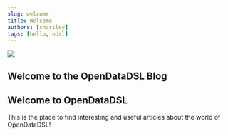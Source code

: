 ```yaml
---
slug: welcome
title: Welcome
authors: [chartley]
tags: [hello, odsl]
---
```


<div className="row">
  <div className="column">
    <img src="/img/blog/etl.jpg"/>
  </div>
  <div className="column">
  <h2>Welcome to the OpenDataDSL Blog</h2>  
  </div>
</div>

<!--truncate-->

## Welcome to OpenDataDSL
This is the place to find interesting and useful articles about the world of OpenDataDSL!

